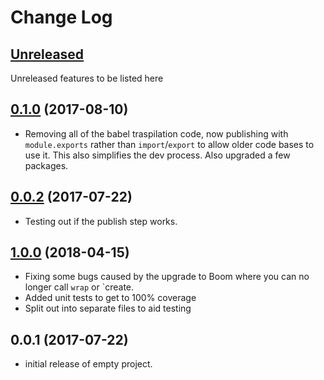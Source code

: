 # Change Log

## [Unreleased](https://github.com/KrimZenNinja/krimzen-ninja-express-error-handling/compare/v0.0.2...HEAD)

Unreleased features to be listed here

## [0.1.0](https://github.com/KrimzenNinja/krimzen-ninja-module-template/compare/v0.1.0...v0.0.3) (2017-08-10)
* Removing all of the babel traspilation code, now publishing with `module.exports` rather than `import`/`export` to allow older code bases to use it. This also simplifies the dev process. Also upgraded a few packages.

## [0.0.2](https://github.com/KrimZenNinja/krimzen-ninja-express-error-handling/compare/v0.0.1...v0.0.2) (2017-07-22)

* Testing out if the publish step works.

## [1.0.0](https://github.com/KrimZenNinja/krimzen-ninja-express-error-handling/compare/v0.0.1...v0.0.2) (2018-04-15)
* Fixing some bugs caused by the upgrade to Boom where you can no longer call `wrap` or `create.
* Added unit tests to get to 100% coverage
* Split out into separate files to aid testing


## 0.0.1 (2017-07-22)

* initial release of empty project.
